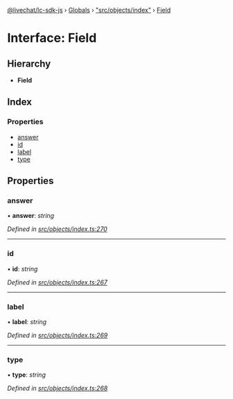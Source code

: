 [@livechat/lc-sdk-js](../README.md) › [Globals](../globals.md) › ["src/objects/index"](../modules/_src_objects_index_.md) › [Field](_src_objects_index_.field.md)

# Interface: Field

## Hierarchy

* **Field**

## Index

### Properties

* [answer](_src_objects_index_.field.md#answer)
* [id](_src_objects_index_.field.md#id)
* [label](_src_objects_index_.field.md#label)
* [type](_src_objects_index_.field.md#type)

## Properties

###  answer

• **answer**: *string*

*Defined in [src/objects/index.ts:270](https://github.com/livechat/lc-sdk-js/blob/adb7bb1/src/objects/index.ts#L270)*

___

###  id

• **id**: *string*

*Defined in [src/objects/index.ts:267](https://github.com/livechat/lc-sdk-js/blob/adb7bb1/src/objects/index.ts#L267)*

___

###  label

• **label**: *string*

*Defined in [src/objects/index.ts:269](https://github.com/livechat/lc-sdk-js/blob/adb7bb1/src/objects/index.ts#L269)*

___

###  type

• **type**: *string*

*Defined in [src/objects/index.ts:268](https://github.com/livechat/lc-sdk-js/blob/adb7bb1/src/objects/index.ts#L268)*
